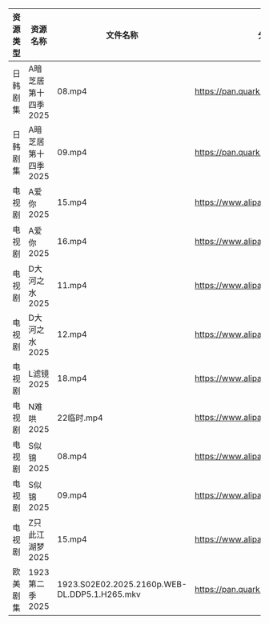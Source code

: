 | 资源类型 | 资源名称         | 文件名称                                          | 分享链接                                 | 更新时间                |
| ---- | ------------ | --------------------------------------------- | ------------------------------------ | ------------------- |
| 日韩剧集 | A暗芝居第十四季2025 | 08.mp4                                        | https://pan.quark.cn/s/1e5213c50f71  | 2025-03-04 16:20:39 |
| 日韩剧集 | A暗芝居第十四季2025 | 09.mp4                                        | https://pan.quark.cn/s/1e5213c50f71  | 2025-03-04 16:20:36 |
| 电视剧  | A爱你2025      | 15.mp4                                        | https://www.alipan.com/s/qZhVw58NDso | 2025-03-04 21:05:13 |
| 电视剧  | A爱你2025      | 16.mp4                                        | https://www.alipan.com/s/qZhVw58NDso | 2025-03-04 21:05:12 |
| 电视剧  | D大河之水2025    | 11.mp4                                        | https://www.alipan.com/s/eXYBFuJS9eA | 2025-03-04 21:05:37 |
| 电视剧  | D大河之水2025    | 12.mp4                                        | https://www.alipan.com/s/eXYBFuJS9eA | 2025-03-04 21:05:36 |
| 电视剧  | L滤镜2025      | 18.mp4                                        | https://www.alipan.com/s/GLmR2PDd3Kv | 2025-03-04 21:06:20 |
| 电视剧  | N难哄2025      | 22临时.mp4                                      | https://www.alipan.com/s/ekVkAgxzkyz | 2025-03-04 18:06:34 |
| 电视剧  | S似锦2025      | 08.mp4                                        | https://www.alipan.com/s/VMdivamJ5t3 | 2025-03-04 00:07:52 |
| 电视剧  | S似锦2025      | 09.mp4                                        | https://www.alipan.com/s/VMdivamJ5t3 | 2025-03-04 00:07:52 |
| 电视剧  | Z只此江湖梦2025   | 15.mp4                                        | https://www.alipan.com/s/sTGWUMrtMjb | 2025-03-04 19:07:38 |
| 欧美剧集 | 1923第二季2025  | 1923.S02E02.2025.2160p.WEB-DL.DDP5.1.H265.mkv | https://pan.quark.cn/s/8367dde325d9  | 2025-03-04 21:20:13 |
